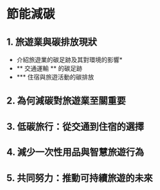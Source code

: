 # 節能減碳
## 1. 旅遊業與碳排放現狀
- 介紹旅遊業的碳足跡及其對環境的影響*
- ** 交通運輸 ** 的碳足跡
- *** 住宿與旅遊活動的碳排放

## 2. 為何減碳對旅遊業至關重要
## 3. 低碳旅行：從交通到住宿的選擇
## 4. 減少一次性用品與智慧旅遊行為
## 5. 共同努力：推動可持續旅遊的未來
